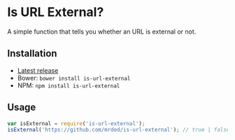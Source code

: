 # Is URL External?

A simple function that tells you whether an URL is external or not.

## Installation

- [Latest release](https://github.com/mrded/is-url-external/releases)
- Bower: `bower install is-url-external`
- NPM: `npm install is-url-external`

## Usage
```javascript
var isExternal = require('is-url-external');
isExternal('https://github.com/mrded/is-url-external'); // true | false
```
